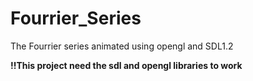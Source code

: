 # Fourrier_Series
The Fourrier series animated using opengl and SDL1.2

<strong>!!This project need the sdl and opengl libraries to work

